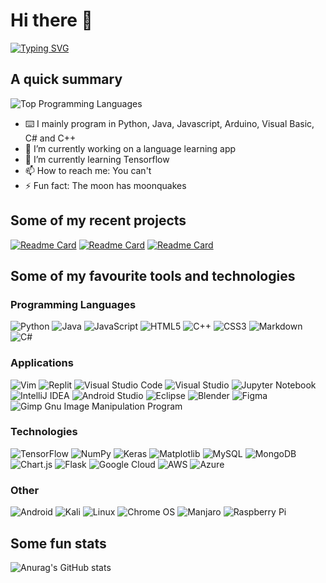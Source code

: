 # Hi there 👋

[![Typing SVG](https://readme-typing-svg.demolab.com?font=Fira+Code&duration=3000&pause=1000&color=F7F7F7&width=435&lines=I'm+Jacob+MacLeod;I+love+programming+and+making+things!;Check+out+my+README.md)](https://git.io/typing-svg)

## A quick summary
![Top Programming Languages](https://github-readme-stats.vercel.app/api/top-langs/?username=jacob-macleod&theme=buefy&layout=compact)

- ⌨️ I mainly program in Python, Java, Javascript, Arduino, Visual Basic, C# and C++
- 🔭 I’m currently working on a language learning app
- 🌱 I’m currently learning Tensorflow
- 📫 How to reach me: You can't
- ⚡ Fun fact: The moon has moonquakes

## Some of my recent projects
[![Readme Card](https://github-readme-stats.vercel.app/api/pin/?username=jacob-macleod&repo=Cryptocurrency-Price-Prediction)](https://github.com/jacob-macleod/Cryptocurrency-Price-Prediction)
[![Readme Card](https://github-readme-stats.vercel.app/api/pin/?username=jacob-macleod&repo=A-LevelGradeBoundaryAnalysis)](https://github.com/jacob-macleod/A-LevelGradeBoundaryAnalysis)
[![Readme Card](https://github-readme-stats.vercel.app/api/pin/?username=jacob-macleod&repo=Hierarchical-Data-Storage-With-Trees)](https://github.com/jacob-macleod/Hierarchical-Data-Storage-With-Trees)

## Some of my favourite tools and technologies
### Programming Languages
![Python](https://img.shields.io/badge/python-3670A0?style=for-the-badge&logo=python&logoColor=ffdd54)
![Java](https://img.shields.io/badge/java-%23ED8B00.svg?style=for-the-badge&logo=java&logoColor=white)
![JavaScript](https://img.shields.io/badge/javascript-%23323330.svg?style=for-the-badge&logo=javascript&logoColor=%23F7DF1E)
![HTML5](https://img.shields.io/badge/html5-%23E34F26.svg?style=for-the-badge&logo=html5&logoColor=white)
![C++](https://img.shields.io/badge/c++-%2300599C.svg?style=for-the-badge&logo=c%2B%2B&logoColor=white)
![CSS3](https://img.shields.io/badge/css3-%231572B6.svg?style=for-the-badge&logo=css3&logoColor=white)
![Markdown](https://img.shields.io/badge/markdown-%23000000.svg?style=for-the-badge&logo=markdown&logoColor=white)
![C#](https://img.shields.io/badge/c%23-%23239120.svg?style=for-the-badge&logo=c-sharp&logoColor=white)

### Applications
![Vim](https://img.shields.io/badge/VIM-%2311AB00.svg?style=for-the-badge&logo=vim&logoColor=white)
![Replit](https://img.shields.io/badge/Replit-DD1200?style=for-the-badge&logo=Replit&logoColor=white)
![Visual Studio Code](https://img.shields.io/badge/Visual%20Studio%20Code-0078d7.svg?style=for-the-badge&logo=visual-studio-code&logoColor=white)
![Visual Studio](https://img.shields.io/badge/Visual%20Studio-5C2D91.svg?style=for-the-badge&logo=visual-studio&logoColor=white)
![Jupyter Notebook](https://img.shields.io/badge/jupyter-%23FA0F00.svg?style=for-the-badge&logo=jupyter&logoColor=white)
![IntelliJ IDEA](https://img.shields.io/badge/IntelliJIDEA-000000.svg?style=for-the-badge&logo=intellij-idea&logoColor=white)
![Android Studio](https://img.shields.io/badge/Android%20Studio-3DDC84.svg?style=for-the-badge&logo=android-studio&logoColor=white)
![Eclipse](https://img.shields.io/badge/Eclipse-FE7A16.svg?style=for-the-badge&logo=Eclipse&logoColor=white)
![Blender](https://img.shields.io/badge/blender-%23F5792A.svg?style=for-the-badge&logo=blender&logoColor=white)
![Figma](https://img.shields.io/badge/figma-%23F24E1E.svg?style=for-the-badge&logo=figma&logoColor=white)
![Gimp Gnu Image Manipulation Program](https://img.shields.io/badge/Gimp-657D8B?style=for-the-badge&logo=gimp&logoColor=FFFFFF)
 
 ### Technologies
 ![TensorFlow](https://img.shields.io/badge/TensorFlow-%23FF6F00.svg?style=for-the-badge&logo=TensorFlow&logoColor=white)
 ![NumPy](https://img.shields.io/badge/numpy-%23013243.svg?style=for-the-badge&logo=numpy&logoColor=white)
 ![Keras](https://img.shields.io/badge/Keras-%23D00000.svg?style=for-the-badge&logo=Keras&logoColor=white)
 ![Matplotlib](https://img.shields.io/badge/Matplotlib-%23ffffff.svg?style=for-the-badge&logo=Matplotlib&logoColor=black)
 ![MySQL](https://img.shields.io/badge/mysql-%2300f.svg?style=for-the-badge&logo=mysql&logoColor=white)
 ![MongoDB](https://img.shields.io/badge/MongoDB-%234ea94b.svg?style=for-the-badge&logo=mongodb&logoColor=white)
 ![Chart.js](https://img.shields.io/badge/chart.js-F5788D.svg?style=for-the-badge&logo=chart.js&logoColor=white)
 ![Flask](https://img.shields.io/badge/flask-%23000.svg?style=for-the-badge&logo=flask&logoColor=white)
 ![Google Cloud](https://img.shields.io/badge/GoogleCloud-%234285F4.svg?style=for-the-badge&logo=google-cloud&logoColor=white)
 ![AWS](https://img.shields.io/badge/AWS-%23FF9900.svg?style=for-the-badge&logo=amazon-aws&logoColor=white)
 ![Azure](https://img.shields.io/badge/azure-%230072C6.svg?style=for-the-badge&logo=microsoftazure&logoColor=white)
 
 ### Other
 ![Android](https://img.shields.io/badge/Android-3DDC84?style=for-the-badge&logo=android&logoColor=white)
 ![Kali](https://img.shields.io/badge/Kali-268BEE?style=for-the-badge&logo=kalilinux&logoColor=white)
 ![Linux](https://img.shields.io/badge/Linux-FCC624?style=for-the-badge&logo=linux&logoColor=black)
 ![Chrome OS](https://img.shields.io/badge/chrome%20os-3d89fc?style=for-the-badge&logo=google%20chrome&logoColor=white)
 ![Manjaro](https://img.shields.io/badge/Manjaro-35BF5C?style=for-the-badge&logo=Manjaro&logoColor=white)
 ![Raspberry Pi](https://img.shields.io/badge/-RaspberryPi-C51A4A?style=for-the-badge&logo=Raspberry-Pi)

## Some fun stats
![Anurag's GitHub stats](https://github-readme-stats.vercel.app/api?username=jacob-macleod&show_icons=true)


<!--Some links I used to build me README.md:
https://github.com/DenverCoder1/readme-typing-svg
https://zzetao.github.io/awesome-github-profile/
https://github.com/anuraghazra/github-readme-stats
https://github.com/Ileriayo/markdown-badges-->
